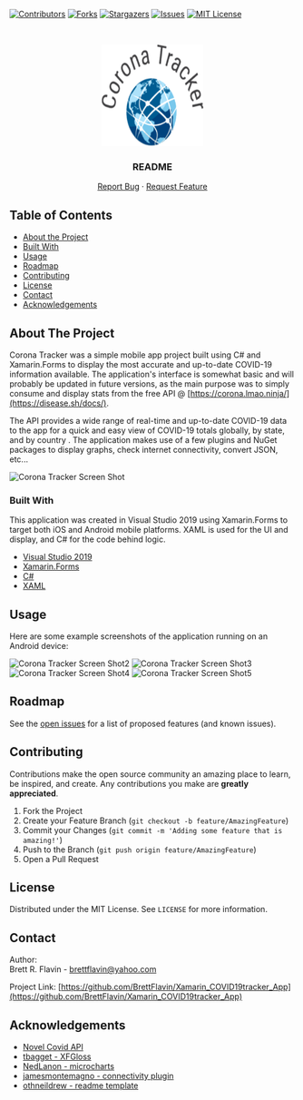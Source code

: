 <!--
*** Markdown "reference style" links used for readability.
*** Reference links are enclosed in brackets [ ] instead of parentheses ( ).
*** See the bottom of this document for the declaration of the reference variables
*** for contributors-url, forks-url, etc.
*** https://www.markdownguide.org/basic-syntax/#reference-style-links
-->


<!-- PROJECT SHIELDS -->
[![Contributors][contributors-shield]][contributors-url]
[![Forks][forks-shield]][forks-url]
[![Stargazers][stars-shield]][stars-url]
[![Issues][issues-shield]][issues-url]
[![MIT License][license-shield]][license-url]



<!-- PROJECT LOGO -->
<br />
<p align="center">
  <a href="https://github.com/BrettFlavin/Xamarin_COVID19tracker_App">
    <img src="CoronaLogo.png" alt="Logo" width="180" height="180">
  </a>

  <h3 align="center">README</h3>

  <p align="center">    
    <a href="https://github.com/BrettFlavin/Xamarin_COVID19tracker_App/issues">Report Bug</a>
    ·
    <a href="https://github.com/BrettFlavin/Xamarin_COVID19tracker_App/issues">Request Feature</a>
  </p>
</p>



<!-- TABLE OF CONTENTS -->
## Table of Contents

* [About the Project](#about-the-project)
* [Built With](#built-with)
* [Usage](#usage)
* [Roadmap](#roadmap)
* [Contributing](#contributing)
* [License](#license)
* [Contact](#contact)
* [Acknowledgements](#acknowledgements)



<!-- ABOUT THE PROJECT -->
## About The Project

Corona Tracker was a simple mobile app project built using C# and Xamarin.Forms to display the most accurate and up-to-date COVID-19 information available. The application's interface is somewhat basic and will probably be updated in future versions, as the main purpose was to simply consume and display stats from the free API @ [https://corona.lmao.ninja/](https://disease.sh/docs/).

The API provides a wide range of real-time and up-to-date COVID-19 data to the app for a quick and easy view of COVID-19 totals globally, by state, and by country . The application makes use of a few plugins and NuGet packages to display graphs, check internet connectivity, convert JSON, etc...

![Corona Tracker Screen Shot][CoronaTracker2020-screenshot]


<!-- BUILT WITH -->
### Built With

This application was created in Visual Studio 2019 using Xamarin.Forms to target both iOS and Android mobile platforms. XAML is used for the UI and display, and C# for the code behind logic.

* [Visual Studio 2019](https://visualstudio.microsoft.com/vs/)
* [Xamarin.Forms](https://docs.microsoft.com/en-us/xamarin/xamarin-forms/)
* [C#](https://docs.microsoft.com/en-us/dotnet/csharp/)
* [XAML](https://docs.microsoft.com/en-us/dotnet/desktop-wpf/fundamentals/xaml)



<!-- USAGE EXAMPLES -->
## Usage

Here are some example screenshots of the application running on an Android device:

![Corona Tracker Screen Shot2][CoronaTracker2020-screenshot2]
![Corona Tracker Screen Shot3][CoronaTracker2020-screenshot3]
![Corona Tracker Screen Shot4][CoronaTracker2020-screenshot4]
![Corona Tracker Screen Shot5][CoronaTracker2020-screenshot5]



<!-- ROADMAP -->
## Roadmap

See the [open issues](https://github.com/BrettFlavin/Xamarin_COVID19tracker_App/issues) for a list of proposed features (and known issues).



<!-- CONTRIBUTING -->
## Contributing

Contributions make the open source community an amazing place to learn, be inspired, and create. Any contributions you make are **greatly appreciated**.

1. Fork the Project
2. Create your Feature Branch (`git checkout -b feature/AmazingFeature`)
3. Commit your Changes (`git commit -m 'Adding some feature that is amazing!'`)
4. Push to the Branch (`git push origin feature/AmazingFeature`)
5. Open a Pull Request



<!-- LICENSE -->
## License

Distributed under the MIT License. See `LICENSE` for more information.



<!-- CONTACT -->
## Contact

Author:
<br />
Brett R. Flavin - brettflavin@yahoo.com

Project Link: [https://github.com/BrettFlavin/Xamarin_COVID19tracker_App](https://github.com/BrettFlavin/Xamarin_COVID19tracker_App)



<!-- ACKNOWLEDGEMENTS -->
## Acknowledgements
* [Novel Covid API](https://corona.lmao.ninja/)
* [tbagget - XFGloss](https://github.com/tbaggett/xfgloss)
* [NedLanon - microcharts](https://github.com/dotnet-ad/Microcharts)
* [jamesmontemagno - connectivity plugin](https://github.com/jamesmontemagno/ConnectivityPlugin)
* [othneildrew - readme template](https://github.com/othneildrew/Best-README-Template)



<!-- MARKDOWN LINKS & IMAGES -->
<!-- https://www.markdownguide.org/basic-syntax/#reference-style-links -->
[contributors-shield]: https://img.shields.io/github/contributors/BrettFlavin/Xamarin_COVID19tracker_App?style=plastic
[contributors-url]: https://github.com/BrettFlavin/Xamarin_COVID19tracker_App/graphs/contributors
[forks-shield]: https://img.shields.io/github/forks/BrettFlavin/Xamarin_COVID19tracker_App?style=plastic
[forks-url]: https://github.com/BrettFlavin/Xamarin_COVID19tracker_App/network/members
[stars-shield]: https://img.shields.io/github/stars/BrettFlavin/Xamarin_COVID19tracker_App?style=plastic
[stars-url]: https://github.com/BrettFlavin/Xamarin_COVID19tracker_App/stargazers
[issues-shield]: https://img.shields.io/github/issues/BrettFlavin/Xamarin_COVID19tracker_App?style=plastic
[issues-url]: https://github.com/BrettFlavin/Xamarin_COVID19tracker_App/issues
[license-shield]: https://img.shields.io/github/license/BrettFlavin/Xamarin_COVID19tracker_App.svg?style=plastic
[license-url]: https://github.com/BrettFlavin/Xamarin_COVID19tracker_App/blob/master/LICENSE.txt
[CoronaTracker2020-screenshot]: https://github.com/BrettFlavin/Xamarin_COVID19tracker_App/images/screenshot.png
[CoronaTracker2020-screenshot2]: https://github.com/BrettFlavin/Xamarin_COVID19tracker_App/images/screenshot2.png
[CoronaTracker2020-screenshot3]: https://github.com/BrettFlavin/Xamarin_COVID19tracker_App/images/screenshot3.png
[CoronaTracker2020-screenshot4]: https://github.com/BrettFlavin/Xamarin_COVID19tracker_App/images/screenshot4.png
[CoronaTracker2020-screenshot5]: https://github.com/BrettFlavin/Xamarin_COVID19tracker_App/images/screenshot5.png
